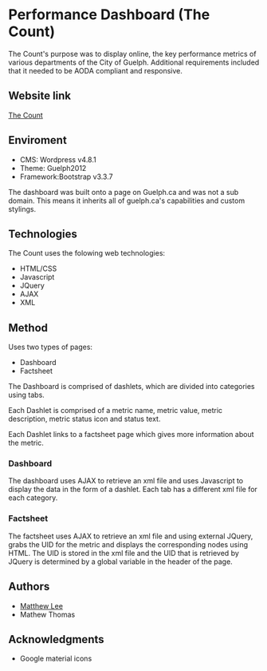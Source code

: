 # Performance Dashboard (The Count)
The Count's purpose was to display online, the key performance metrics of various departments of the City of Guelph. Additional requirements included that it needed to
be AODA compliant and responsive.

## Website link

[The Count](http://guelph.ca/thecount)

## Enviroment
* CMS: Wordpress v4.8.1
* Theme: Guelph2012
* Framework:Bootstrap v3.3.7

The dashboard was built onto a page on Guelph.ca and was not a sub domain. This means it inherits all of guelph.ca's capabilities and custom stylings.

## Technologies

The Count uses the folowing web technologies:
* HTML/CSS
* Javascript
* JQuery
* AJAX
* XML

## Method

Uses two types of pages:
* Dashboard
* Factsheet

The Dashboard is comprised of dashlets, which are divided into categories using tabs.

Each Dashlet is comprised of a metric name, metric value, metric description, metric status icon and status text.

Each Dashlet links to a factsheet page which gives more information about the metric.

### Dashboard
The dashboard uses AJAX to retrieve an xml file and uses Javascript to display the data in the form of a dashlet.
Each tab has a different xml file for each category.

### Factsheet
The factsheet uses AJAX to retrieve an xml file and using external JQuery, grabs the UID for the metric and displays the corresponding nodes using HTML.
The UID is stored in the xml file and the UID that is retrieved by JQuery is determined by a global variable in the header of the page.


## Authors
* [Matthew Lee](mailto:matthew.lee@guelph.ca)
* Mathew Thomas

## Acknowledgments
* Google material icons
